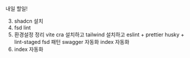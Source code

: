 내일 할일!

3. shadcn 설치
1. fsd lint
1. 환경설정 정리
   vite cra 설치하고
   tailwind 설치하고
   eslint + prettier
   husky + lint-staged
   fsd 패턴
   swagger 자동화
   index 자동화
1. index 자동화
